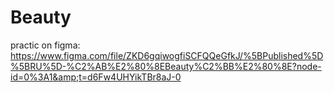 # Beauty
practic on figma: https://www.figma.com/file/ZKD6gqiwogfiSCFQQeGfkJ/%5BPublished%5D%5BRU%5D-%C2%AB%E2%80%8EBeauty%C2%BB%E2%80%8E?node-id=0%3A1&amp;t=d6Fw4UHYikTBr8aJ-0
